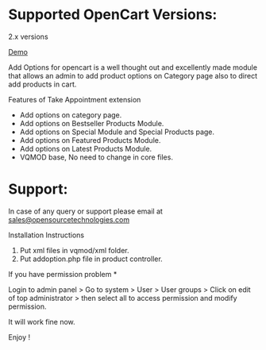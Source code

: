 Supported OpenCart Versions:
================
2.x versions

<a href=http://opencart.ostwork.com/opencart2.1/>Demo</a>

Add Options for opencart is a well thought out and excellently made module that allows an admin to add product options on Category page also to direct add products in cart.

Features of Take Appointment extension
- Add options on category page.
- Add options on Bestseller Products Module.
- Add options on Special Module and Special Products page.
- Add options on Featured Products Module.
- Add options on Latest Products Module.
- VQMOD base, No need to change in core files.

Support:
==============
In case of any query or support please email at sales@opensourcetechnologies.com

Installation Instructions

1. Put xml files in vqmod/xml folder.
2. Put addoption.php file in product controller.

If you have permission problem *

Login to admin panel > Go to system > User > User groups  >  Click on edit of top administrator > then select all to access permission and modify permission.

It will work fine now.
 
Enjoy ! 
